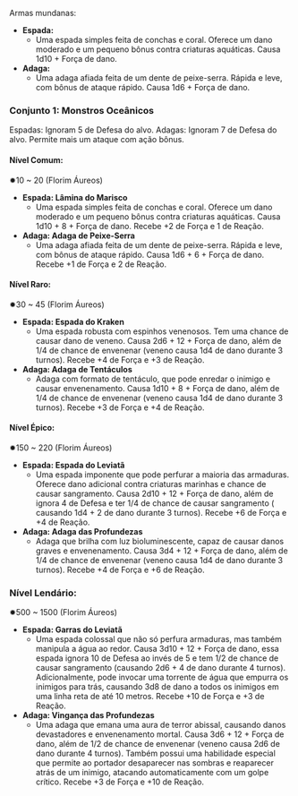 Armas mundanas:
- **Espada:**
    - Uma espada simples feita de conchas e coral. Oferece um dano moderado e um pequeno bônus contra criaturas aquáticas. Causa 1d10 + Força de dano. 
- **Adaga:**
    - Uma adaga afiada feita de um dente de peixe-serra. Rápida e leve, com bônus de ataque rápido. Causa 1d6 + Força de dano. 
### Conjunto 1: Monstros Oceânicos

Espadas: Ignoram 5 de Defesa do alvo.
Adagas: Ignoram 7 de Defesa do alvo. Permite mais um ataque com ação bônus.
#### Nível Comum:
✹10 ~ 20 (Florim Áureos)
- **Espada: Lâmina do Marisco**
    - Uma espada simples feita de conchas e coral. Oferece um dano moderado e um pequeno bônus contra criaturas aquáticas. Causa 1d10 + 8 + Força de dano. Recebe +2 de Força e 1 de Reação.
- **Adaga: Adaga de Peixe-Serra**
    - Uma adaga afiada feita de um dente de peixe-serra. Rápida e leve, com bônus de ataque rápido. Causa 1d6 + 6 + Força de dano. Recebe +1 de Força e 2 de Reação.

#### Nível Raro:
✹30 ~ 45 (Florim Áureos)
- **Espada: Espada do Kraken**
    - Uma espada robusta com espinhos venenosos. Tem uma chance de causar dano de veneno. Causa 2d6 + 12 + Força de dano, além de 1/4 de chance de envenenar (veneno causa 1d4 de dano durante 3 turnos). Recebe +4 de Força e +3 de Reação.
- **Adaga: Adaga de Tentáculos**
    - Adaga com formato de tentáculo, que pode enredar o inimigo e causar envenenamento. Causa 1d10 + 8 + Força de dano,  além de 1/4 de chance de envenenar (veneno causa 1d4 de dano durante 3 turnos). Recebe +3 de Força e +4 de Reação.

#### Nível Épico:
✹150 ~ 220 (Florim Áureos)
- **Espada: Espada do Leviatã**
    - Uma espada imponente que pode perfurar a maioria das armaduras. Oferece dano adicional contra criaturas marinhas e chance de causar sangramento. Causa 2d10 + 12 + Força de dano,  além de ignora 4 de Defesa e ter 1/4 de chance de causar sangramento ( causando 1d4 + 2 de dano durante 3 turnos). Recebe +6 de Força e +4 de Reação.
- **Adaga: Adaga das Profundezas**
    - Adaga que brilha com luz bioluminescente, capaz de causar danos graves e envenenamento. Causa 3d4 + 12 + Força de dano,  além de 1/4 de chance de envenenar (veneno causa 1d4 de dano durante 3 turnos). Recebe +4 de Força e +6 de Reação.

### Nível Lendário:
✹500 ~ 1500 (Florim Áureos)
- **Espada: Garras do Leviatã**
    - Uma espada colossal que não só perfura armaduras, mas também manipula a água ao redor. Causa 3d10 + 12 + Força de dano, essa espada ignora 10 de Defesa ao invés de 5 e tem 1/2 de chance de causar sangramento (causando 2d6 + 4 de dano durante 4 turnos). Adicionalmente, pode invocar uma torrente de água que empurra os inimigos para trás, causando 3d8 de dano a todos os inimigos em uma linha reta de até 10 metros. Recebe +10 de Força e +3 de Reação.
- **Adaga: Vingança das Profundezas**
    - Uma adaga que emana uma aura de terror abissal, causando danos devastadores e envenenamento mortal. Causa 3d6 + 12 + Força de dano, além de 1/2 de chance de envenenar (veneno causa 2d6 de dano durante 4 turnos). Também possui uma habilidade especial que permite ao portador desaparecer nas sombras e reaparecer atrás de um inimigo, atacando automaticamente com um golpe crítico. Recebe +3 de Força e +10 de Reação.